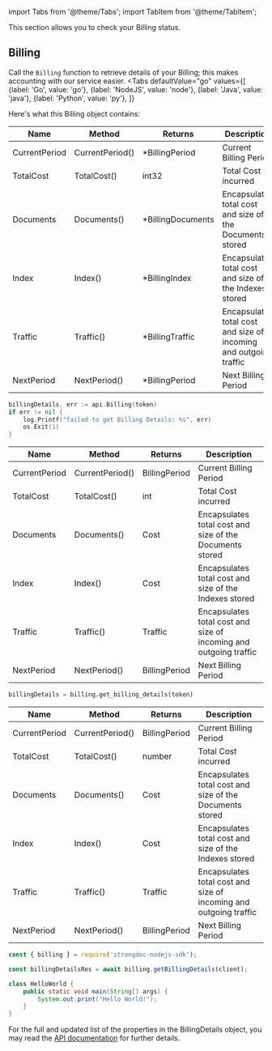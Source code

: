 import Tabs from '@theme/Tabs';
import TabItem from '@theme/TabItem';

This section allows you to check your Billing status. 

## Billing

Call the `Billing` function to retrieve details of your Billing; this makes accounting with our service easier.
<Tabs
  defaultValue="go"
  values={[
      {label: 'Go', value: 'go'},
      {label: 'NodeJS', value: 'node'},
      {label: 'Java', value: 'java'},
      {label: 'Python', value: 'py'},
    ]}  
>
<TabItem value="go">

Here's what this Billing object contains:

| Name          | Method          | Returns           | Description                                                       |
|---------------|-----------------|-------------------|-------------------------------------------------------------------|
| CurrentPeriod | CurrentPeriod() | *BillingPeriod    | Current Billing Period                                            |
| TotalCost     | TotalCost()     | int32             | Total Cost incurred                                               |
| Documents     | Documents()     | *BillingDocuments | Encapsulates total cost and size of the Documents stored          |
| Index         | Index()         | *BillingIndex     | Encapsulates total cost and size of the Indexes stored            |
| Traffic       | Traffic()       | *BillingTraffic   | Encapsulates total cost and size of incoming and outgoing traffic |
| NextPeriod    | NextPeriod()    | *BillingPeriod    | Next Billing Period                                               |

```go
billingDetails, err := api.Billing(token)
if err != nil {
    log.Printf("failed to get Billing Details: %s", err)
    os.Exit(1)
}
```
</TabItem>
<TabItem value="py">

| Name          | Method          | Returns           | Description                                                       |
|---------------|-----------------|-------------------|-------------------------------------------------------------------|
| CurrentPeriod | CurrentPeriod() | BillingPeriod     | Current Billing Period                                            |
| TotalCost     | TotalCost()     | int               | Total Cost incurred                                               |
| Documents     | Documents()     | Cost              | Encapsulates total cost and size of the Documents stored          |
| Index         | Index()         | Cost              | Encapsulates total cost and size of the Indexes stored            |
| Traffic       | Traffic()       | Traffic           | Encapsulates total cost and size of incoming and outgoing traffic |
| NextPeriod    | NextPeriod()    | BillingPeriod     | Next Billing Period                                               |

```py
billingDetails = billing.get_billing_details(token)
```

</TabItem>
<TabItem value="node">

| Name          | Method          | Returns           | Description                                                       |
|---------------|-----------------|-------------------|-------------------------------------------------------------------|
| CurrentPeriod | CurrentPeriod() | BillingPeriod     | Current Billing Period                                            |
| TotalCost     | TotalCost()     | number            | Total Cost incurred                                               |
| Documents     | Documents()     | Cost              | Encapsulates total cost and size of the Documents stored          |
| Index         | Index()         | Cost              | Encapsulates total cost and size of the Indexes stored            |
| Traffic       | Traffic()       | Traffic           | Encapsulates total cost and size of incoming and outgoing traffic |
| NextPeriod    | NextPeriod()    | BillingPeriod     | Next Billing Period                                               |

```javascript
const { billing } = require('strongdoc-nodejs-sdk');

const billingDetailsRes = await billing.getBillingDetails(client);
```

</TabItem>
<TabItem value="java">

```java
class HelloWorld {
    public static void main(String[] args) {
        System.out.print("Hello World!");
    }
}
```
</TabItem>
</Tabs>

For the full and updated list of the properties in the BillingDetails object,
you may read the [API documentation](https://apidocs.strongsalt.com) for further details. 
